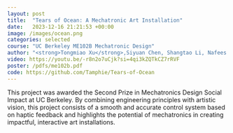 ```yaml
---
layout: post
title:  "Tears of Ocean: A Mechatronic Art Installation"
date:   2023-12-16 21:21:53 +00:00
image: /images/ocean.png
categories: selected
course: "UC Berkeley ME102B Mechatronic Design"
author: "<strong>Tongmiao Xu</strong>,Siyuan Chen, Shangtao Li, Nafees Ahamand"
video: https://youtu.be/-r8n2o7uCjk?si=4qi3kZQTkCZ7rRVF
poster: /pdfs/me102b.pdf
code: https://github.com/Tamphie/Tears-of-Ocean
---
```

This project was awarded the Second Prize in Mechatronics Design Social Impact at UC Berkeley. By combining engineering principles with artistic vision, this project consists of a smooth and accurate control system based on haptic feedback and highlights the potential of mechatronics in creating impactful, interactive art installations.
